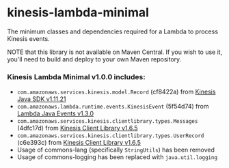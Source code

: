 # kinesis-lambda-minimal

The minimum classes and dependencies required for a Lambda to process Kinesis events.

NOTE that this library is not available on Maven Central. If you wish to use it, you'll need to build and deploy to your own Maven repository.

### Kinesis Lambda Minimal v1.0.0 includes:

 - `com.amazonaws.services.kinesis.model.Record` (cf8422a) from [Kinesis Java SDK v1.11.21](https://github.com/aws/aws-sdk-java/tree/1.11.21/aws-java-sdk-kinesis)
 - `com.amazonaws.lambda.runtime.events.KinesisEvent` (5f54d74) from [Lambda Java Events v1.3.0](https://github.com/aws/aws-lambda-java-libs/tree/65ef84f630638a149fab6504d938d234eef0da4a/aws-lambda-java-events)
 - `com.amazonaws.services.kinesis.clientlibrary.types.Messages` (4dfc17d) from [Kinesis Client Library v1.6.5](https://github.com/awslabs/amazon-kinesis-client/tree/v1.6.5)
 - `com.amazonaws.services.kinesis.clientlibrary.types.UserRecord` (c6e393c) from [Kinesis Client Library v1.6.5](https://github.com/awslabs/amazon-kinesis-client/tree/v1.6.5)
  - Usage of commons-lang (specifically `StringUtils`) has been removed
  - Usage of commons-logging has been replaced with `java.util.logging`
